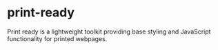 # print-ready
Print ready is a lightweight toolkit providing base styling and JavaScript functionality for printed webpages. 
